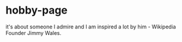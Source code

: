 # hobby-page
it's about someone I admire and I am inspired a lot by him - Wikipedia Founder Jimmy Wales. 
